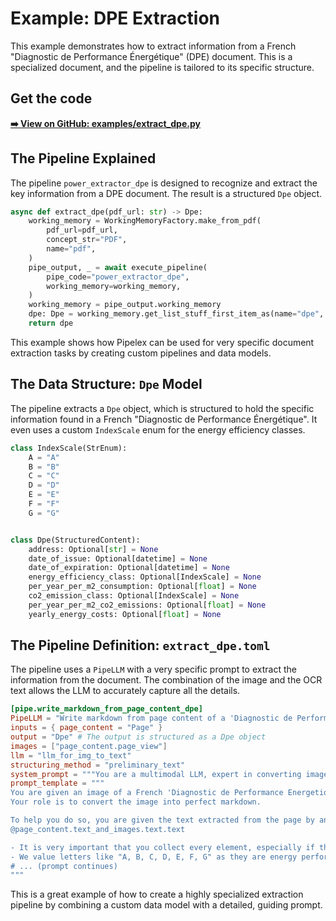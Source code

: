 # Example: DPE Extraction

This example demonstrates how to extract information from a French "Diagnostic de Performance Énergétique" (DPE) document. This is a specialized document, and the pipeline is tailored to its specific structure.

## Get the code

[**➡️ View on GitHub: examples/extract_dpe.py**](https://github.com/Pipelex/pipelex-cookbook/blob/main/examples/extract_dpe.py)

## The Pipeline Explained

The pipeline `power_extractor_dpe` is designed to recognize and extract the key information from a DPE document. The result is a structured `Dpe` object.

```python
async def extract_dpe(pdf_url: str) -> Dpe:
    working_memory = WorkingMemoryFactory.make_from_pdf(
        pdf_url=pdf_url,
        concept_str="PDF",
        name="pdf",
    )
    pipe_output, _ = await execute_pipeline(
        pipe_code="power_extractor_dpe",
        working_memory=working_memory,
    )
    working_memory = pipe_output.working_memory
    dpe: Dpe = working_memory.get_list_stuff_first_item_as(name="dpe", item_type=Dpe)
    return dpe
```

This example shows how Pipelex can be used for very specific document extraction tasks by creating custom pipelines and data models.

## The Data Structure: `Dpe` Model

The pipeline extracts a `Dpe` object, which is structured to hold the specific information found in a French "Diagnostic de Performance Énergétique". It even uses a custom `IndexScale` enum for the energy efficiency classes.

```python
class IndexScale(StrEnum):
    A = "A"
    B = "B"
    C = "C"
    D = "D"
    E = "E"
    F = "F"
    G = "G"


class Dpe(StructuredContent):
    address: Optional[str] = None
    date_of_issue: Optional[datetime] = None
    date_of_expiration: Optional[datetime] = None
    energy_efficiency_class: Optional[IndexScale] = None
    per_year_per_m2_consumption: Optional[float] = None
    co2_emission_class: Optional[IndexScale] = None
    per_year_per_m2_co2_emissions: Optional[float] = None
    yearly_energy_costs: Optional[float] = None
```

## The Pipeline Definition: `extract_dpe.toml`

The pipeline uses a `PipeLLM` with a very specific prompt to extract the information from the document. The combination of the image and the OCR text allows the LLM to accurately capture all the details.

```toml
[pipe.write_markdown_from_page_content_dpe]
PipeLLM = "Write markdown from page content of a 'Diagnostic de Performance Energetique'"
inputs = { page_content = "Page" }
output = "Dpe" # The output is structured as a Dpe object
images = ["page_content.page_view"]
llm = "llm_for_img_to_text"
structuring_method = "preliminary_text"
system_prompt = """You are a multimodal LLM, expert in converting images into perfect markdown."""
prompt_template = """
You are given an image of a French 'Diagnostic de Performance Energetique'.
Your role is to convert the image into perfect markdown.

To help you do so, you are given the text extracted from the page by an OCR model.
@page_content.text_and_images.text.text

- It is very important that you collect every element, especially if they are related to the energy performance of the building.
- We value letters like "A, B, C, D, E, F, G" as they are energy performance classes.
# ... (prompt continues)
"""
```
This is a great example of how to create a highly specialized extraction pipeline by combining a custom data model with a detailed, guiding prompt. 